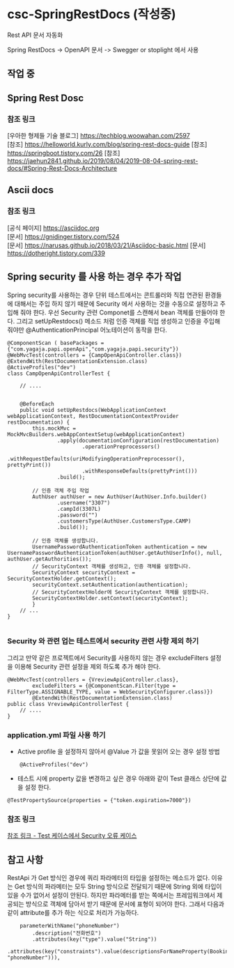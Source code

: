 # csc-SpringRestDocs (작성중)


Rest API 문서 자동화

Spring RestDocs -> OpenAPI 문서 -> Swegger or stoplight 에서 사용

## 작업 중 



## Spring Rest Dosc


### 참조 링크
[우아한 형제들 기술 블로그] <https://techblog.woowahan.com/2597>  
[참조] <https://helloworld.kurly.com/blog/spring-rest-docs-guide>
[참조] <https://springboot.tistory.com/26>
[참조] <https://jaehun2841.github.io/2019/08/04/2019-08-04-spring-rest-docs/#Spring-Rest-Docs-Architecture>



## Ascii docs

### 참조 링크

[공식 페이지] <https://asciidoc.org>  
[문서] <https://gnidinger.tistory.com/524>  
[문서] <https://narusas.github.io/2018/03/21/Asciidoc-basic.html>
[문서] <https://dotheright.tistory.com/339>


## Spring security 를 사용 하는 경우 추가 작업 

Spring security를 사용하는 경우 단위 테스트에서는 콘트롤러와 직접 연관된 환경들에 대해서는 주입 하지 않기 때문에 Security 에서 사용하는 것을 수동으로 설정하고 주입해 줘야 한다. 
우선 Security 관련 Componet를 스캔해서 bean 객체를 만들어야 한다.
그리고 setUpRestdocs() 메소드 처럼 인증 객체를 직업 생성하고 인증을 주입해 줘야만 @AuthenticationPrincipal 어노테이션이 동작을 한다. 

```
@ComponentScan ( basePackages = {"com.yagaja.papi.openApi","com.yagaja.papi.security"})
@WebMvcTest(controllers = {CampOpenApiController.class})
@ExtendWith(RestDocumentationExtension.class)
@ActiveProfiles("dev")
class CampOpenApiControllerTest {
    
    // ....
    
    
    @BeforeEach
    public void setUpRestdocs(WebApplicationContext webApplicationContext, RestDocumentationContextProvider restDocumentation) {
        this.mockMvc = MockMvcBuilders.webAppContextSetup(webApplicationContext)
                .apply(documentationConfiguration(restDocumentation)
                        .operationPreprocessors()
                        .withRequestDefaults(uriModifyingOperationPreprocessor(), prettyPrint())
                        .withResponseDefaults(prettyPrint()))
                .build();
        
        // 인증 객체 주입 작업
        AuthUser authUser = new AuthUser(AuthUser.Info.builder()
                .username("3307")
                .campId(3307L)
                .password("")
                .customersType(AuthUser.CustomersType.CAMP)
                .build());

        // 인증 객체를 생성합니다.
        UsernamePasswordAuthenticationToken authentication = new UsernamePasswordAuthenticationToken(authUser.getAuthUserInfo(), null, authUser.getAuthorities());
        // SecurityContext 객체를 생성하고, 인증 객체를 설정합니다.
        SecurityContext securityContext = SecurityContextHolder.getContext();
        securityContext.setAuthentication(authentication);
        // SecurityContextHolder에 SecurityContext 객체를 설정합니다.
        SecurityContextHolder.setContext(securityContext);
        }
    // ...
}
 
```



### Security 와 관련 업는 테스트에서 security 관련 사항 제외 하기
그리고 만약 같은 프로젝트에서 Security를 사용하지 않는 경우 excludeFilters 설정을 이용해 Security 관련 설정을 제외 하도록 추가 해야 한다.

```
@WebMvcTest(controllers = {VreviewApiController.class},
        excludeFilters = {@ComponentScan.Filter(type = FilterType.ASSIGNABLE_TYPE, value = WebSecurityConfigurer.class)}) 
        @ExtendWith(RestDocumentationExtension.class)
public class VreviewApiControllerTest {
    // ....
}
```

### application.yml 파일 사용 하기

* Active profile 을 설정하지 않아서 @Value 가 값을 못읽어 오는 경우 설정 방법
```
    @ActiveProfiles("dev")
```

* 테스트 시에 property 값을 변경하고 싶은 경우 아래와 같이 Test 클래스 상단에 값을 설정 한다.
``` 
@TestPropertySource(properties = {"token.expiration=7000"})
```


### 참조 링크
[참조 링크 - Test 케이스에서 Security 오류 케이스](https://velog.io/@cieroyou/WebMvcTest%EC%99%80-Spring-Security-%ED%95%A8%EA%BB%98-%EC%82%AC%EC%9A%A9%ED%95%98%EA%B8%B0)


## 참고 사항

RestApi 가 Get 방식인 경우에 쿼리 파라메터의 타입을 설정하는 메소드가 없다. 
이유는 Get 방식의 파라메터는 모두 String 방식으로 전달되기 때문에 String 외에 타입이 있을 수가 없어서 설정이 안된다. 
하지만 파라메터를 받는 쪽에서는 프레임워크에서 제공되는 방식으로 객체에 담아서 받기 때문에 문서에 표형이 되어야 한다. 
그래서 다음과 같이 attribute를 추가 하는 식으로 처리가 가능하다. 

```
    parameterWithName("phoneNumber")
        .description("전화번호")
        .attributes(key("type").value("String"))
        .attributes(key("constraints").value(descriptionsForNameProperty(BookingRequest.class, "phoneNumber"))),
```




